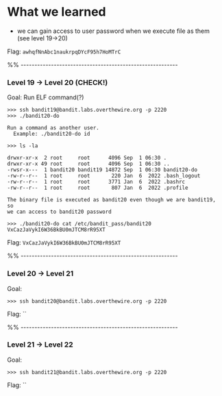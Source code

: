 # What we learned

- we can gain access to user password when we execute file as them (see level 19->20)


Flag: `awhqfNnAbc1naukrpqDYcF95h7HoMTrC`

%% ---------------------------------------------------------

### Level 19 -> Level 20 (CHECK!)


Goal: Run ELF command(?)

```
>>> ssh bandit19@bandit.labs.overthewire.org -p 2220
>>> ./bandit20-do

Run a command as another user.
  Example: ./bandit20-do id

>>> ls -la

drwxr-xr-x  2 root     root      4096 Sep  1 06:30 .
drwxr-xr-x 49 root     root      4096 Sep  1 06:30 ..
-rwsr-x---  1 bandit20 bandit19 14872 Sep  1 06:30 bandit20-do
-rw-r--r--  1 root     root       220 Jan  6  2022 .bash_logout
-rw-r--r--  1 root     root      3771 Jan  6  2022 .bashrc
-rw-r--r--  1 root     root       807 Jan  6  2022 .profile

The binary file is executed as bandit20 even though we are bandit19, so 
we can access to bandit20 password

>>> ./bandit20-do cat /etc/bandit_pass/bandit20
VxCazJaVykI6W36BkBU0mJTCM8rR95XT
```

Flag: `VxCazJaVykI6W36BkBU0mJTCM8rR95XT`

%% ---------------------------------------------------------

### Level 20 -> Level 21


Goal: 


```
>>> ssh bandit20@bandit.labs.overthewire.org -p 2220

```

Flag: ``

%% ---------------------------------------------------------

### Level 21 -> Level 22


Goal: 


```
>>> ssh bandit21@bandit.labs.overthewire.org -p 2220

```

Flag: ``

